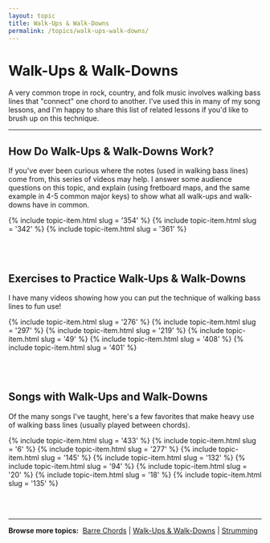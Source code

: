 ```yaml
---
layout: topic
title: Walk-Ups & Walk-Downs
permalink: /topics/walk-ups-walk-downs/
---
```


<h1>Walk-Ups & Walk-Downs</h1>

<p class="large">A very common trope in rock, country, and folk music involves walking bass lines that "connect" one chord to another. I've used this in many of my song lessons, and I'm happy to share this list of related lessons if you'd like to brush up on this technique.</p>

<hr />

<h2>How Do Walk-Ups & Walk-Downs Work?</h2>

<p>If you've ever been curious where the notes (used in walking bass lines) come from, this series of videos may help. I answer some audience questions on this topic, and explain (using fretboard maps, and the same example in 4-5 common major keys) to show what all walk-ups and walk-downs have in common.</p>

{% include topic-item.html slug = '354' %}
{% include topic-item.html slug = '342' %}
{% include topic-item.html slug = '361' %}

<br /><br />
<h2>Exercises to Practice Walk-Ups & Walk-Downs</h2>

<p>I have many videos showing how you can put the technique of walking bass lines to fun use!</p>

{% include topic-item.html slug = '276' %}
{% include topic-item.html slug = '297' %}
{% include topic-item.html slug = '219' %}
{% include topic-item.html slug = '49' %}
{% include topic-item.html slug = '408' %}
{% include topic-item.html slug = '401' %}

<br /><br />

<h2>Songs with Walk-Ups and Walk-Downs</h2>

<p>Of the many songs I've taught, here's a few favorites that make heavy use of walking bass lines (usually played between chords).</p>

{% include topic-item.html slug = '433' %}
{% include topic-item.html slug = '6' %}
{% include topic-item.html slug = '277' %}
{% include topic-item.html slug = '145' %}
{% include topic-item.html slug = '132' %}
{% include topic-item.html slug = '94' %}
{% include topic-item.html slug = '20' %}
{% include topic-item.html slug = '18' %}
{% include topic-item.html slug = '135' %}


<br /><br />

<hr />
<p><strong>Browse more topics:</strong>&nbsp;&nbsp;<a href="/topics/barre-chords">Barre Chords</a> | <a href="/topics/walk-ups-walk-downs">Walk-Ups & Walk-Downs</a> | <a href="/topics/strumming">Strumming</a></p>
<br />
